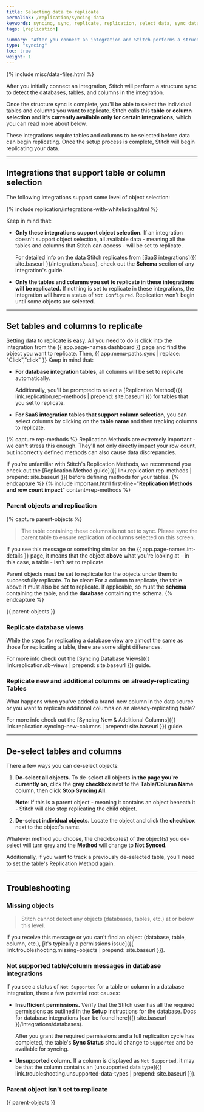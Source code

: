 ```yaml
---
title: Selecting data to replicate
permalink: /replication/syncing-data
keywords: syncing, sync, replicate, replication, select data, sync data, sync table, sync column
tags: [replication]

summary: "After you connect an integration and Stitch performs a structure sync, the next thing you'll do is select tables and columns to replicate. In this guide, we'll walk you through how to set objects for database and SaaS integrations to replicate."
type: "syncing"
toc: true
weight: 1
---
```

{% include misc/data-files.html %}

After you initially connect an integration, Stitch will perform a structure sync to detect the databases, tables, and columns in the integration.

Once the structure sync is complete, you'll be able to select the individual tables and columns you want to replicate. Stitch calls this **table** or **column selection** and it's **currently available only for certain integrations**, which you can read more about below.

These integrations require tables and columns to be selected before data can begin replicating. Once the setup process is complete, Stitch will begin replicating your data.

---

## Integrations that support table or column selection

The following integrations support some level of object selection: 

{% include replication/integrations-with-whitelisting.html %}

Keep in mind that:

- **Only these integrations support object selection.** If an integration doesn't support object selection, all available data - meaning all the tables and columns that Stitch can access - will be set to replicate.

  For detailed info on the data Stitch replicates from [SaaS integrations]({{ site.baseurl }}/integrations/saas), check out the **Schema** section of any integration's guide.
- **Only the tables and columns you set to replicate in these integrations will be replicated.** If nothing is set to replicate in these integrations, the integration will have a status of `Not Configured`. Replication won't begin until some objects are selected.

---

## Set tables and columns to replicate

Setting data to replicate is easy. All you need to do is click into the integration from the {{ app.page-names.dashboard }} page and find the object you want to replicate. Then, {{ app.menu-paths.sync | replace: "Click","click" }} Keep in mind that:

- **For database integration tables**, all columns will be set to replicate automatically.

   Additionally, you'll be prompted to select a [Replication Method]({{ link.replication.rep-methods | prepend: site.baseurl }}) for tables that you set to replicate.
- **For SaaS integration tables that support column selection**, you can select columns by clicking on the **table name** and then tracking columns to replicate.

{% capture rep-methods %}
Replication Methods are extremely important - we can't stress this enough. They'll not only directly impact your row count, but incorrectly defined methods can also cause data discrepancies.

If you're unfamiliar with Stitch's Replication Methods, we recommend you check out the [Replication Method guide]({{ link.replication.rep-methods | prepend: site.baseurl }}) before defining methods for your tables.
{% endcapture %}
{% include important.html first-line="**Replication Methods and row count impact**" content=rep-methods %}

### Parent objects and replication
{% capture parent-objects %}
> The table containing these columns is not set to sync. Please sync the parent table to ensure replication of columns selected on this screen.

If you see this message or something similar on the {{ app.page-names.int-details }} page, it means that the object **above** what you're looking at - in this case, a table - isn't set to replicate.

Parent objects must be set to replicate for the objects under them to successfully replicate. To be clear: For a column to replicate, the table above it must also be set to replicate. If applicable, so must the **schema** containing the table, and the **database** containing the schema.
{% endcapture %}

{{ parent-objects }}

### Replicate database views

While the steps for replicating a database view are almost the same as those for replicating a table, there are some slight differences.

For more info check out the [Syncing Database Views]({{ link.replication.db-views | prepend: site.baseurl }}) guide.

### Replicate new and additional columns on already-replicating Tables

What happens when you've added a brand-new column in the data source or you want to replicate additional columns on an already-replicating table?

For more info check out the [Syncing New & Additional Columns]({{ link.replication.syncing-new-columns | prepend: site.baseurl }}) guide.

---

## De-select tables and columns

There a few ways you can de-select objects:

1. **De-select all objects.** To de-select all objects **in the page you're currently on**, click the **grey checkbox** next to the **Table/Column Name** column, then click **Stop Syncing All**.

   **Note**: If this is a parent object - meaning it contains an object beneath it - Stitch will also stop replicating the child object.
2. **De-select individual objects.** Locate the object and click the **checkbox** next to the object's name.

Whatever method you choose, the checkbox(es) of the object(s) you de-select will turn grey and the **Method** will change to **Not Synced**.

Additionally, if you want to track a previously de-selected table, you'll need to set the table's Replication Method again.

--- 

## Troubleshooting

### Missing objects

> Stitch cannot detect any objects (databases, tables, etc.) at or below this level.

If you receive this message or you can't find an object (database, table, column, etc.), [it's typically a permissions issue]({{ link.troubleshooting.missing-objects | prepend: site.baseurl }}).

### Not supported table/column messages in database integrations

If you see a status of `Not Supported` for a table or column in a database integration, there a few potential root causes:

- **Insufficient permissions.** Verify that the Stitch user has all the required permissions as outlined in the **Setup** instructions for the database. Docs for database integrations [can be found here]({{ site.baseurl }}/integrations/databases).

   After you grant the required permissions and a full replication cycle has completed, the table's **Sync Status** should change to `Supported` and be available for syncing.
- **Unsupported column.** If a column is displayed as `Not Supported`, it may be that the column contains an [unsupported data type]({{ link.troubleshooting.unsupported-data-types | prepend: site.baseurl }}).

### Parent object isn't set to replicate
{{ parent-objects }}
